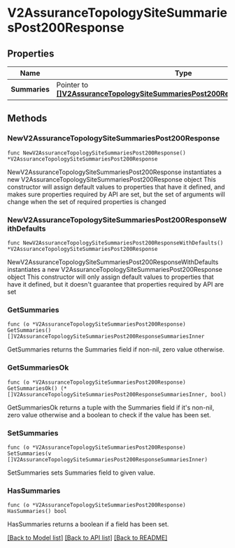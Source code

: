 # V2AssuranceTopologySiteSummariesPost200Response

## Properties

Name | Type | Description | Notes
------------ | ------------- | ------------- | -------------
**Summaries** | Pointer to [**[]V2AssuranceTopologySiteSummariesPost200ResponseSummariesInner**](V2AssuranceTopologySiteSummariesPost200ResponseSummariesInner.md) |  | [optional] 

## Methods

### NewV2AssuranceTopologySiteSummariesPost200Response

`func NewV2AssuranceTopologySiteSummariesPost200Response() *V2AssuranceTopologySiteSummariesPost200Response`

NewV2AssuranceTopologySiteSummariesPost200Response instantiates a new V2AssuranceTopologySiteSummariesPost200Response object
This constructor will assign default values to properties that have it defined,
and makes sure properties required by API are set, but the set of arguments
will change when the set of required properties is changed

### NewV2AssuranceTopologySiteSummariesPost200ResponseWithDefaults

`func NewV2AssuranceTopologySiteSummariesPost200ResponseWithDefaults() *V2AssuranceTopologySiteSummariesPost200Response`

NewV2AssuranceTopologySiteSummariesPost200ResponseWithDefaults instantiates a new V2AssuranceTopologySiteSummariesPost200Response object
This constructor will only assign default values to properties that have it defined,
but it doesn't guarantee that properties required by API are set

### GetSummaries

`func (o *V2AssuranceTopologySiteSummariesPost200Response) GetSummaries() []V2AssuranceTopologySiteSummariesPost200ResponseSummariesInner`

GetSummaries returns the Summaries field if non-nil, zero value otherwise.

### GetSummariesOk

`func (o *V2AssuranceTopologySiteSummariesPost200Response) GetSummariesOk() (*[]V2AssuranceTopologySiteSummariesPost200ResponseSummariesInner, bool)`

GetSummariesOk returns a tuple with the Summaries field if it's non-nil, zero value otherwise
and a boolean to check if the value has been set.

### SetSummaries

`func (o *V2AssuranceTopologySiteSummariesPost200Response) SetSummaries(v []V2AssuranceTopologySiteSummariesPost200ResponseSummariesInner)`

SetSummaries sets Summaries field to given value.

### HasSummaries

`func (o *V2AssuranceTopologySiteSummariesPost200Response) HasSummaries() bool`

HasSummaries returns a boolean if a field has been set.


[[Back to Model list]](../README.md#documentation-for-models) [[Back to API list]](../README.md#documentation-for-api-endpoints) [[Back to README]](../README.md)


